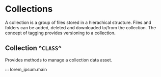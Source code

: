 # Collections

A collection is a group of files stored in a hierachical structure. Files and folders can be added, deleted and downloaded to/from the collection. The concept of tagging provides versioning to a collection.

## Collection ^`CLASS`^

Provides methods to manage a collection data asset.

::: lorem_ipsum.main